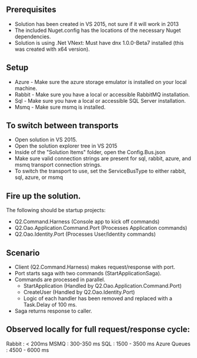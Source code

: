 ## Prerequisites
* Solution has been created in VS 2015, not sure if it will work in 2013
* The included Nuget.config has the locations of the necessary Nuget dependencies.
* Solution is using .Net VNext: Must have dnx 1.0.0-Beta7 installed (this was created with x64 version).

## Setup
* Azure - Make sure the azure storage emulator is installed on your local machine.
* Rabbit - Make sure you have a local or accessible RabbitMQ installation.
* Sql - Make sure you have a local or accessible SQL Server installation.
* Msmq - Make sure msmq is installed.

## To switch between transports
* Open solution in VS 2015. 
* Open the solution explorer tree in VS 2015
* Inside of the "Solution Items" folder, open the Config.Bus.json
* Make sure valid connection strings are present for sql, rabbit, azure, and msmq transport connection strings.
* To switch the transport to use, set the ServiceBusType to either rabbit, sql, azure, or msmq

## Fire up the solution.  
The following should be startup projects:
* Q2.Command.Harness (Console app to kick off commands)
* Q2.Oao.Application.Command.Port (Processes Application commands)
* Q2.Oao.Identity.Port (Processes User/Identity commands)

## Scenario
* Client (Q2.Command.Harness) makes request/response with port.  
* Port starts saga with two commands (StartApplicationSaga).
* Commands are processed in parallel.
	* StartApplication (Handled by Q2.Oao.Application.Command.Port)
	* CreateUser (Handled by Q2.Oao.Identity.Port)
	* Logic of each handler has been removed and replaced with a Task.Delay of 100 ms.
* Saga returns response to caller.  

## Observed locally for full request/response cycle:
Rabbit : < 200ms
MSMQ : 300-350 ms
SQL : 1500 - 3500 ms
Azure Queues : 4500 - 6000 ms
	